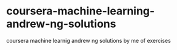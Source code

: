 # coursera-machine-learning-andrew-ng-solutions
coursera machine learnig andrew ng solutions by me of exercises
